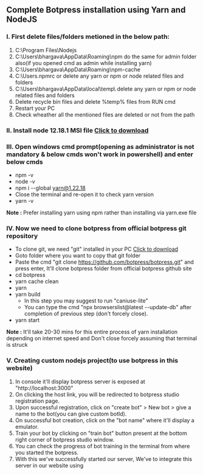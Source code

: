 ## Complete Botpress installation using Yarn and NodeJS
### I. First delete files/folders metioned in the below path:
1) C:\Program Files\Nodejs
2) C:\Users\bhargava\AppData\Roaming\npm do the same for admin folder also(if you opened cmd as admin while installing yarn)
3) C:\Users\bhargava\AppData\Roaming\npm-cache 
4) C:\Users\.npmrc or delete any yarn or npm or node related files and folders
5) C:\Users\bhargava\AppData\local\temp\ delete any yarn or npm or node related files and folders
6) Delete recycle bin files and delete %temp% files from RUN cmd
7) Restart your PC
8) Check wheather all the mentioned files are deleted or not from the path

### II. Install node 12.18.1 MSI file [Click to download](nodejs.org/fr/blog/release/v12.18.1/) <br />
### III. Open windows cmd prompt(opening as administrator is not mandatory & below cmds won't work in powershell) and enter below cmds
- npm -v
- node -v
- npm i --global yarn@1.22.18
- Close the terminal and re-open it to check yarn version
- yarn -v

**Note :** Prefer installing yarn using npm rather than installing via yarn.exe file

### IV. Now we need to clone botpress from official botpress git repository
- To clone git, we need "git" installed in your PC [Click to download](https://git-scm.com/downloads)
- Goto folder where you want to copy that git folder
- Paste the cmd "git clone https://github.com/botpress/botpress.git" and press enter, It'll clone botpress folder from official botpress github site
- cd botpress
- yarn cache clean
- yarn
- yarn build 
  - In this step you may suggest to run "caniuse-lite"
  - You can type the cmd "npx browserslist@latest --update-db" after completion of previous step (don't forcely close).
- yarn start <br/>

**Note :** It'll take 20-30 mins for this entire process of yarn installation depending on internet speed and Don't close forcely assuming that terminal is struck

### V. Creating custom nodejs project(to use botpress in this website)
1) In console it'll display botpress server is exposed at "http://localhost:3000"
2) On clicking the host link, you will be redirected to botpress studio registration page.
3) Upon successful registration, click on "create bot" > New bot > give a name to the bot(you can give custom botId).
4) On successful bot creation, click on the "bot name" where it'll display a emulator.
5) Train your bot by clicking on "train bot" button present at the bottom right corner of botpress studio window.
6) You can check the progress of bot training in the terminal from where you started the botpress.
7) With this we've successfully started our server, We've to integrate this server in our website using <script> tag.
8) Integrating chatbot in our custom website <br/>
   a) Create a package structure using the following npm cmds
   - Open npm command prompt
   - npm install express<space>-g
   - npm install express-generator -g
   - cd desktop
   - express --view=pug projectName
   - cd projectName
   - npm install
   - npm start
   b) Copy and paste following code into your index.pug file after body tag<br/>
      - script(src="http://localhost:3000/assets/modules/channel-web/object_assign.js")
      - script(src="http://localhost:3000/assets/modules/channel-web/inject.js")
      - script. <br/>
        window.botpressWebChat.init({<br/>
        host: 'http://localhost:3000/', <br/>
        botId:"alvin",<br/>
        //- host: 'http://34.255.255.255/',<br/>
        //- botId: 'spine',<br/>
        //- extraStylesheet: '/modules/channel-web/assets/gbr-custom-styles.css',<br/>
        //- hideWidget: false, //to hide the bot floating icon from webpage<br/>
        })<br/>
   c) Change your default port number of your website from bin/www folder of nodejs application in-order to avoid overlapping default port of botpress server(3000)<br/>
   d) Start your website using cmd "npm start" from the terminal.

### VI. Modifying botpress src folder###
   #### 1) Applying custom CSS
   - Goto botpress(cloned folder from github) > modules > channel-web > assets > default.css <br/>
   #### 2) Changing mailId from src folder(only mail not pwd)
   - You can change mail Id from the path botpress > packages > bp > dist > data > global > botpress.config.json > "superAdmins": <br/>
   #### 3) To change default botpress server port number ####
   - Goto botpress(cloned folder from github) > packages > bp > dist > data > global > botpress.config.json > "port":3000 <br/>
   #### 4) To change the name of the bot in the chat emulator
   - Open botpress studio(localhost:3000) > Click config button of your bot > Change the name from the name section
   - Changing name will instantly reflect in your website bot
   - Sometimes restarting the npm and bot server is needed
   #### 5) To change or modify code (eg:API)
   - Open botpress studio(localhost:3000) > Click on code editor from sidebar menu > In the Actions section, open the file in Bot <bot name> folder
   - Change the code or API that you want and finally click on Save icon present at bottom-left
  
**Note :** If you make any modifications using yarn start cmd, please restart your server for each modification you've made.
  
  
### VII. Reference Links
  #### 1) Installation guide
  - https://classic.yarnpkg.com/lang/en/docs/install/#windows-stable
  - https://yarnpkg.com/
  - https://www.alibabacloud.com/blog/advanced-concepts-in-botpress-a-crash-course_596225
  - https://socket.dev/npm/package/@botpress/channel-web
  - https://github.com/botpress/botpress-examples/blob/master/motivation-bot/index.js <br/>
  #### 2) API Integration links
  - https://www.adenin.com/blog/botpress-work-chatbot-tutorial/ <br/>
  - https://www.youtube.com/watch?v=rju2Fg9fg4I <br/>
  - https://www.youtube.com/watch?v=pw6CUtJ_8w0 <br/>
